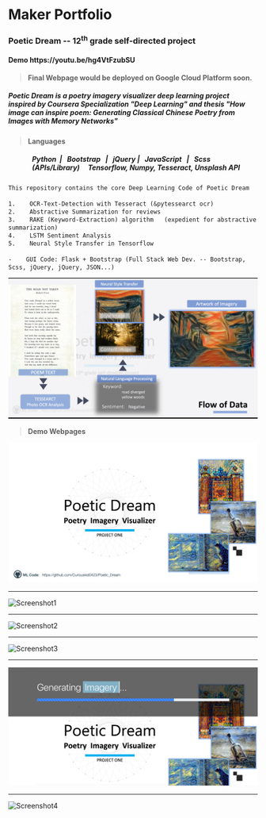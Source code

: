# **Maker Portfolio**
<!DOCTYPE html>
<html lang="en">
  <head>
    <meta charset="utf-8">
    <meta http-equiv="X-UA-Compatible" content="IE=edge">
    <meta name="viewport" content="width=device-width, initial-scale=1">
    <h3>Poetic Dream -- 12<sup>th</sup> grade self-directed project</h3>
    <h4> Demo https://youtu.be/hg4VtFzubSU </h4>

> **Final Webpage would be deployed on Google Cloud Platform soon.**

   <div><h5>Poetic Dream is a poetry imagery visualizer deep learning project inspired by Coursera Specialization "Deep Learning" and thesis <i>"How image can inspire poem: Generating Classical Chinese Poetry from Images with Memory Networks"</i></h5></div> 
  </head>

> **Languages**
<div style="margin-left: 3rem">
  <h5>Python &nbsp;| &nbsp; Bootstrap &nbsp; | &nbsp; jQuery | &nbsp;  JavaScript &nbsp; | &nbsp; Scss 
  <br>(APIs/Library) &nbsp;&nbsp;&nbsp; Tensorflow, Numpy, Tesseract, Unsplash API</h5>

</div> 
  <body>

    This repository contains the core Deep Learning Code of Poetic Dream
    
    1.    OCR-Text-Detection with Tesseract (&pytessearct ocr)
    2.    Abstractive Summarization for reviews 
    3.    RAKE (Keyword-Extraction) algorithm   (expedient for abstractive summarization)
    4.    LSTM Sentiment Analysis
    5.    Neural Style Transfer in Tensorflow
    
    -    GUI Code: Flask + Bootstrap (Full Stack Web Dev. -- Bootstrap, Scss, jQuery, jQuery, JSON...)
    
  </body>
  
</html>

![Flow-of-Data](https://raw.githubusercontent.com/Curiouskid0423/Poetic_Dream/master/Flow-of-data.png)

> **Demo Webpages**

![Poetic Dream Cover Photo](https://raw.githubusercontent.com/Curiouskid0423/Poetic_Dream/master/Poetic_Dream_Cover.png)
<hr>

![Screenshot1](https://raw.githubusercontent.com/Curiouskid0423/Poetic_Dream/master/UI-Screenshot/Screenshot-1.png)
<hr>

![Screenshot2](https://raw.githubusercontent.com/Curiouskid0423/Poetic_Dream/master/UI-Screenshot/Screenshot-2.png)
<hr>

![Screenshot3](https://raw.githubusercontent.com/Curiouskid0423/Poetic_Dream/master/UI-Screenshot/Screenshot-3.png)
<hr>

![Screenshot4](https://raw.githubusercontent.com/Curiouskid0423/Poetic_Dream/master/UI-Screenshot/Screenshot-redirect.png)
<hr>

![Screenshot4](https://raw.githubusercontent.com/Curiouskid0423/Poetic_Dream/master/UI-Screenshot/Screenshot-4.png)
